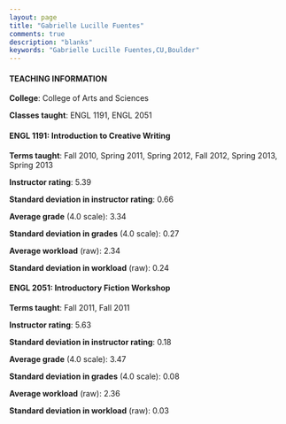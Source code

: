 ```yaml
---
layout: page
title: "Gabrielle Lucille Fuentes" 
comments: true
description: "blanks"
keywords: "Gabrielle Lucille Fuentes,CU,Boulder"
---
```

<head>
<script src="https://ajax.googleapis.com/ajax/libs/jquery/2.1.3/jquery.min.js"></script>
<script src="https://dl.dropboxusercontent.com/s/pc42nxpaw1ea4o9/highcharts.js?dl=0"></script>
<!-- <script src="../assets/js/highcharts.js"></script> -->
<style type="text/css">@font-face {
	font-family: "Bebas Neue";
	src: url(https://www.filehosting.org/file/details/544349/BebasNeue Regular.otf) format("opentype");
	}
	h1.Bebas { 
		font-family: "Bebas Neue", Verdana, Tahoma;
	}
</style>
</head>
	   
#### TEACHING INFORMATION

**College**: College of Arts and Sciences

**Classes taught**: ENGL 1191, ENGL 2051

#### ENGL 1191: Introduction to Creative Writing

**Terms taught**: Fall 2010, Spring 2011, Spring 2012, Fall 2012, Spring 2013, Spring 2013

**Instructor rating**: 5.39

**Standard deviation in instructor rating**: 0.66

**Average grade** (4.0 scale): 3.34

**Standard deviation in grades** (4.0 scale): 0.27

**Average workload** (raw): 2.34

**Standard deviation in workload** (raw): 0.24

#### ENGL 2051: Introductory Fiction Workshop

**Terms taught**: Fall 2011, Fall 2011

**Instructor rating**: 5.63

**Standard deviation in instructor rating**: 0.18

**Average grade** (4.0 scale): 3.47

**Standard deviation in grades** (4.0 scale): 0.08

**Average workload** (raw): 2.36

**Standard deviation in workload** (raw): 0.03

